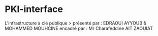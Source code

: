 # PKI-interface
L'infrastructure à clé publique > présenté par : EDRAOUI AYYOUB & MOHAMMED MOUHCINE
encadré par : Mr Charafeddine AIT ZAOUIAT

